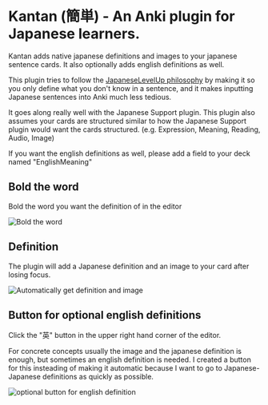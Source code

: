 Kantan (簡単) - An Anki plugin for Japanese learners.
==================

Kantan adds native japanese definitions and images to your japanese sentence cards. It also optionally adds english definitions as well. 

This plugin tries to follow the [JapaneseLevelUp philosophy](http://japaneselevelup.com/how-to-use-anki-to-master-japanese-part-2-sentences-j-e/) by making it so you only define what you don't know in a sentence, and it makes inputting Japanese sentences into Anki much less tedious.

It goes along really well with the Japanese Support plugin. This plugin also assumes your cards are structured similar to how the Japanese Support plugin would want the cards structured. (e.g. Expression, Meaning, Reading, Audio, Image)

If you want the english definitions as well, please add a field to your deck named "EnglishMeaning"

Bold the word
-------------

Bold the word you want the definition of in the editor

![Bold the word](https://raw.github.com/dprize/kantan-anki-plugin/master/how/bold.jpg)

Definition
-------------

The plugin will add a Japanese definition and an image to your card after losing focus.

![Automatically get definition and image](https://raw.github.com/dprize/kantan-anki-plugin/master/how/automatically.jpg)

Button for optional english definitions
-------------

Click the "英" button in the upper right hand corner of the editor.

For concrete concepts usually the image and the japanese definition is enough, but sometimes an english definition is needed. I created a button for this insteading of making it automatic because I want to go to Japanese-Japanese definitions as quickly as possible.

![optional button for english definition](https://raw.github.com/dprize/kantan-anki-plugin/master/how/english.jpg)